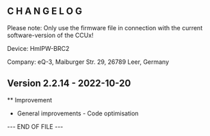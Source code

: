 C H A N G E L O G
-----------------

Please note: Only use the firmware file in connection with the current software-version of the CCUx!

Device:      HmIPW-BRC2

Company:     eQ-3, Maiburger Str. 29, 26789 Leer, Germany



Version 2.2.14 - 2022-10-20
--------------------------------------------------------------

** Improvement
   * General improvements - Code optimisation



--- END OF FILE ---
